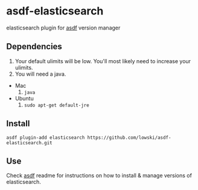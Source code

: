 # asdf-elasticsearch

elasticsearch plugin for [asdf](https://github.com/asdf-vm/asdf) version manager

## Dependencies
1. Your default ulimits will be low.  You'll most likely need to increase your ulimits.
1. You will need a java.
  * Mac
    1. ```java```
  * Ubuntu  
    1. ```sudo apt-get default-jre```

## Install
```
asdf plugin-add elasticsearch https://github.com/lowski/asdf-elasticsearch.git
```

## Use

Check [asdf](https://github.com/asdf-vm/asdf) readme for instructions on how to install & manage versions of elasticsearch.
